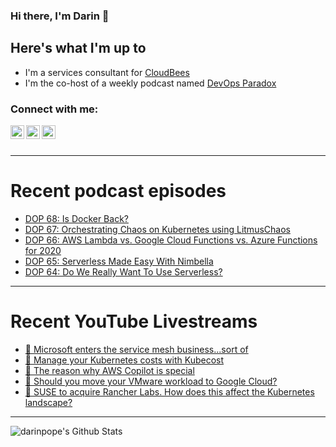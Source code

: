 ### Hi there, I'm Darin 👋

## Here's what I'm up to
- I'm a services consultant for [CloudBees][cloudbees-website]
- I'm the co-host of a weekly podcast named [DevOps Paradox][dop-website]

### Connect with me:

[<img align="left" alt="darinpope | Twitter" width="22px" src="https://cdn.jsdelivr.net/npm/simple-icons@v3/icons/twitter.svg" />][twitter]
[<img align="left" alt="darinpope | LinkedIn" width="22px" src="https://cdn.jsdelivr.net/npm/simple-icons@v3/icons/linkedin.svg" />][linkedin]
[<img align="left" alt="darinpope | Instagram" width="22px" src="https://cdn.jsdelivr.net/npm/simple-icons@v3/icons/instagram.svg" />][instagram]

<br />
<br />

---

# Recent podcast episodes
<!-- BLOG-POST-LIST:START -->
- [DOP 68: Is Docker Back?](https://www.devopsparadox.com/episodes/is-docker-back-68/)
- [DOP 67: Orchestrating Chaos on Kubernetes using LitmusChaos](https://www.devopsparadox.com/episodes/orchestrating-chaos-on-kubernetes-using-litmuschaos-67/)
- [DOP 66: AWS Lambda vs. Google Cloud Functions vs. Azure Functions for 2020](https://www.devopsparadox.com/episodes/aws-lambda-vs-google-cloud-functions-vs-azure-functions-for-2020-66)
- [DOP 65: Serverless Made Easy With Nimbella](https://www.devopsparadox.com/episodes/serverless-made-easy-with-nimbella-65)
- [DOP 64: Do We Really Want To Use Serverless?](https://www.devopsparadox.com/episodes/do-we-really-want-to-use-serverless-64)
<!-- BLOG-POST-LIST:END -->

---

# Recent YouTube Livestreams
<!-- YOUTUBE:START -->
- [🔴  Microsoft enters the service mesh business...sort of](https://www.youtube.com/watch?v=1HS1uC4nALQ)
- [🔴  Manage your Kubernetes costs with Kubecost](https://www.youtube.com/watch?v=QsreabBziGY)
- [🔴  The reason why AWS Copilot is special](https://www.youtube.com/watch?v=hYtidV2mKoY)
- [🔴 Should you move your VMware workload to Google Cloud?](https://www.youtube.com/watch?v=ziTC0Fv5wok)
- [🔴 SUSE to acquire Rancher Labs. How does this affect the Kubernetes landscape?](https://www.youtube.com/watch?v=G0heTxBu9NU)
<!-- YOUTUBE:END -->

---

<img align="left" alt="darinpope's Github Stats" src="https://github-readme-stats.codestackr.vercel.app/api?username=darinpope&show_icons=true&hide_border=true" />


[website]: https://www.darinpope.com/
[twitter]: https://twitter.com/darinpope
[youtube]: https://youtube.com/darinpope
[instagram]: https://instagram.com/darinpope
[linkedin]: https://linkedin.com/in/darinpope
[cloudbees-website]: https://www.cloudbees.com/
[dop-website]: https://www.devopsparadox.com/

<!--
**darinpope/darinpope** is a ✨ _special_ ✨ repository because its `README.md` (this file) appears on your GitHub profile.

Here are some ideas to get you started:

- 🔭 I’m currently working on ...
- 🌱 I’m currently learning ...
- 👯 I’m looking to collaborate on ...
- 🤔 I’m looking for help with ...
- 💬 Ask me about ...
- 📫 How to reach me: ...
- 😄 Pronouns: ...
- ⚡ Fun fact: ...
-->
